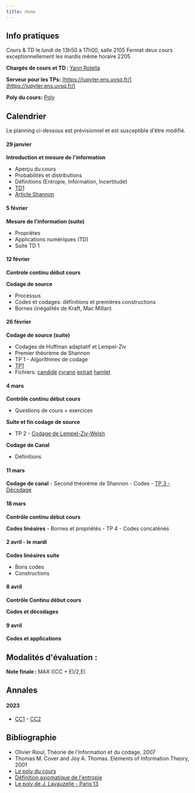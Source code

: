 ```yaml
---
title: Home
---
```


## Info pratiques

Cours & TD le lundi de 13h50 à 17h00, salle 2105 Fermat deux cours exceptionnellement les mardis même horaire 2205

**Chargés de cours et TD :** [Yann Rotella](https://rotella.fr/)

**Serveur pour les TPs:** [https://jupyter.ens.uvsq.fr/](https://jupyter.ens.uvsq.fr/)

**Poly du cours:** [Poly](tds/poly.pdf)

## Calendrier

Le planning ci-dessous est prévisionnel et est susceptible d'être modifié.

#### 29 janvier 

**Introduction et mesure de l'information**
   - Aperçu du cours
   - Probabilités et distributions
   - Définitions (Entropie, Information, Incertitude)
   - [TD1](tds/TD1.pdf)
   - [Article Shannon](tds/shannon.pdf)


#### 5 février 

**Mesure de l'information (suite)**
   - Propriétes
   - Applications numériques (TD)
   - Suite TD 1

   
#### 12 février 

**Controle continu début cours**
   
**Codage de source**
   - Processus
   - Codes et codages: définitions et premières constructions
   - Bornes (inégalités de Kraft, Mac Millan)


#### 26 février 

**Codage de source (suite)**
   - Codages de Huffman adaptatif et Lempel-Ziv 
   - Premier théorème de Shannon
   - TP 1 - Algorithmes de codage
   - [TP1](tds/tp1/TP1.ipynb)
   - Fichiers: [candide](tds/tp1/candide.txt) [cyrano](tds/tp1/cyrano.txt) [extrait](tds/tp1/extrait.txt) [hamlet](tds/tp1/hamlet.txt)

    

#### 4 mars 

**Contrôle continu début cours**
   - Questions de cours + exercices

**Suite et fin codage de source**
   - TP 2 - [Codage de Lempel-Ziv-Welsh](tds/tp2/TP2.ipynb)
   
**Codage de Canal**
   - Définitions

#### 11 mars

**Codage de canal**
    - Second théorème de Shannon
    - Codes
    - [TP 3 - Décodage](tds/tp3/TP3.ipynb)

#### 18 mars 

**Contrôle continu début cours**

**Codes linéaires**
    - Bornes et propriétés
    - TP 4 - Codes concaténés
    
#### 2 avril - le mardi

**Codes linéaires suite**
   - Bons codes 
   - Constructions

#### 8 avril

**Contrôle Continu début cours**

**Codes et décodages**

#### 9 avril

**Codes et applications**



## Modalités d'évaluation :


**Note finale :** MAX ((CC + E)/2,E)

## Annales 
#### 2023
   - [CC1](annales/CC1.pdf)
	- [CC2](annales/CC2.pdf)
  


## Bibliographie

   - Olivier Rioul, Théorie de l'Information et du codage, 2007
   - Thomas M. Cover and Joy A. Thomas. Elements of Information Theory, 2001
   - [Le poly du cours](tds/poly.pdf)
   - [Définition axiomatique de l'entropie](https://arrowtheory.com/pub/notes/025-faddeev-entropy.html)
   - [Le poly de J. Lavauzelle - Paris 13](https://www.math.univ-paris13.fr/~lavauzelle/teaching/2020-21/docs/TI-poly-cours.pdf)
   


